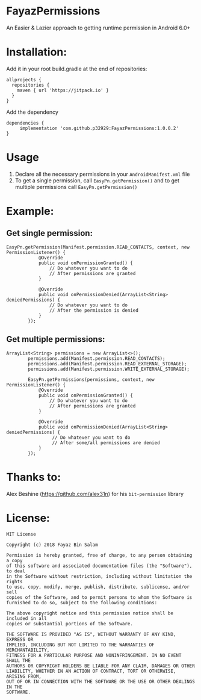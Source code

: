 # FayazPermissions
An Easier &amp; Lazier approach to getting runtime permission in Android 6.0+

# Installation:
Add it in your root build.gradle at the end of repositories:

```
allprojects {
  repositories {
    maven { url 'https://jitpack.io' }
  }
}
````

Add the dependency

```
dependencies {
     implementation 'com.github.p32929:FayazPermissions:1.0.0.2'
}
```

# Usage
1. Declare all the necessary permissions in your ```AndroidManifest.xml``` file
2. To get a single permission, call ```EasyPn.getPermission()``` and to get multiple permissions call ```EasyPn.getPermission()```

# Example:
## Get single permission:
```
EasyPn.getPermission(Manifest.permission.READ_CONTACTS, context, new PermissionListener() {
            @Override
            public void onPermissionGranted() {
                // Do whatever you want to do
                // After permissions are granted
            }

            @Override
            public void onPermissionDenied(ArrayList<String> deniedPermissions) {
                // Do whatever you want to do
                // After the permission is denied
            }
        });
```

## Get multiple permissions:
```
ArrayList<String> permissions = new ArrayList<>();
        permissions.add(Manifest.permission.READ_CONTACTS);
        permissions.add(Manifest.permission.READ_EXTERNAL_STORAGE);
        permissions.add(Manifest.permission.WRITE_EXTERNAL_STORAGE);

        EasyPn.getPermissions(permissions, context, new PermissionListener() {
            @Override
            public void onPermissionGranted() {
                // Do whatever you want to do
                // After permissions are granted
            }

            @Override
            public void onPermissionDenied(ArrayList<String> deniedPermissions) {
                 // Do whatever you want to do
                 // After some/all permissions are denied
            }
        });
```

# Thanks to:
Alex Beshine (https://github.com/alex31n) for his ```bit-permission``` library

# License:
```
MIT License

Copyright (c) 2018 Fayaz Bin Salam

Permission is hereby granted, free of charge, to any person obtaining a copy
of this software and associated documentation files (the "Software"), to deal
in the Software without restriction, including without limitation the rights
to use, copy, modify, merge, publish, distribute, sublicense, and/or sell
copies of the Software, and to permit persons to whom the Software is
furnished to do so, subject to the following conditions:

The above copyright notice and this permission notice shall be included in all
copies or substantial portions of the Software.

THE SOFTWARE IS PROVIDED "AS IS", WITHOUT WARRANTY OF ANY KIND, EXPRESS OR
IMPLIED, INCLUDING BUT NOT LIMITED TO THE WARRANTIES OF MERCHANTABILITY,
FITNESS FOR A PARTICULAR PURPOSE AND NONINFRINGEMENT. IN NO EVENT SHALL THE
AUTHORS OR COPYRIGHT HOLDERS BE LIABLE FOR ANY CLAIM, DAMAGES OR OTHER
LIABILITY, WHETHER IN AN ACTION OF CONTRACT, TORT OR OTHERWISE, ARISING FROM,
OUT OF OR IN CONNECTION WITH THE SOFTWARE OR THE USE OR OTHER DEALINGS IN THE
SOFTWARE.
```